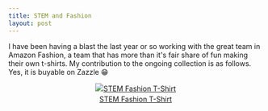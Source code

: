 ```yaml
---
title: STEM and Fashion
layout: post
---
```


I have been having a blast the last year or so working with the great team
in Amazon Fashion, a team that has more than it's fair share of fun making
their own t-shirts. My contribution to the ongoing collection is as follows.
Yes, it is buyable on Zazzle 😁

<div style="text-align:center;line-height:150%">
<a href="https://www.zazzle.com/pd/spp/pt-zazzle_shirt?dz=c3a7f8c3-dea0-4f0f-90ec-9d53f0887f03&clone=true&pending=true&design.areas=%5Bzazzle_shirt_10x12_front%5D&color=black&size=a_xl&style=aa_mens_crew_tshirt_2001&social=true" rel="nofollow"><img src="https://www.zazzle.com/rlv/svc/view?rlvnet=1&realview=113176653516639378&design=c3a7f8c3-dea0-4f0f-90ec-9d53f0887f03&style=aa_mens_crew_tshirt_2001&size=a_xl&color=black&max_dim=325&bg=0xffffff" alt="STEM Fashion T-Shirt" style="border:0;" /></a>
<br/>
<a href="https://www.zazzle.com/pd/spp/pt-zazzle_shirt?dz=c3a7f8c3-dea0-4f0f-90ec-9d53f0887f03&clone=true&pending=true&design.areas=%5Bzazzle_shirt_10x12_front%5D&color=black&size=a_xl&style=aa_mens_crew_tshirt_2001&social=true" rel="nofollow">STEM Fashion T-Shirt</a>
</div>
